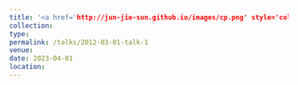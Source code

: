 ```yaml
---
title: '<a href='http://jun-jie-sun.github.io/images/cp.png' style='color: teal;'>1. National level: Third Prize in the 14th "Challenge Cup" Hunan Province College Student Extracurricular Academic and Technological Works Competition</a>'
collection: 
type:
permalink: /talks/2012-03-01-talk-1
venue: 
date: 2023-04-01
location: 
---
```

